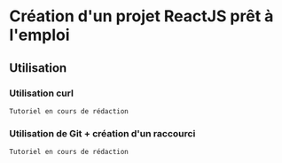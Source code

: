 # Création d'un projet ReactJS prêt à l'emploi

## Utilisation

### Utilisation curl

`Tutoriel en cours de rédaction`

### Utilisation de Git + création d'un raccourci

`Tutoriel en cours de rédaction`